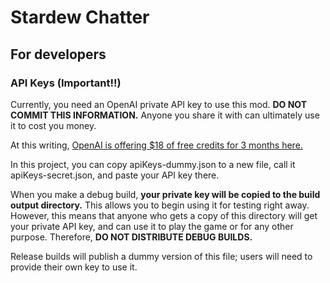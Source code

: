 ﻿# Stardew Chatter

## For developers

### API Keys (Important!!)

Currently, you need an OpenAI private API key to use this mod. **DO NOT COMMIT THIS INFORMATION.** Anyone you share it with can ultimately use it to cost you money.

At this writing, [OpenAI is offering $18 of free credits for 3 months here.](https://openai.com/api/)

In this project, you can copy apiKeys-dummy.json to a new file, call it apiKeys-secret.json, and paste your API key there.

When you make a debug build, **your private key will be copied to the build output directory.** This allows you to begin using it for testing right away. However, this means that anyone who gets a copy of this directory will get your private API key, and can use it to play the game or for any other purpose. Therefore, **DO NOT DISTRIBUTE DEBUG BUILDS.**

Release builds will publish a dummy version of this file; users will need to provide their own key to use it.
